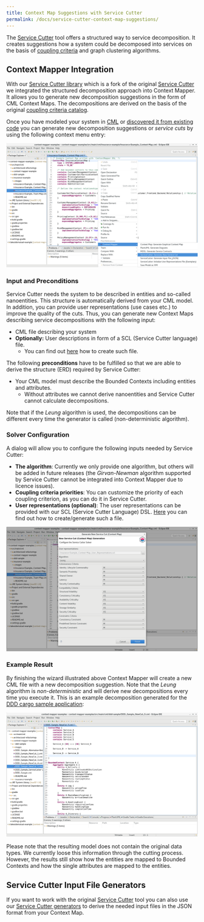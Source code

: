 ```yaml
---
title: Context Map Suggestions with Service Cutter
permalink: /docs/service-cutter-context-map-suggestions/
---
```


The [Service Cutter](http://servicecutter.github.io/) tool offers a structured way to service decomposition. It creates suggestions how a system
could be decomposed into services on the basis of [coupling criteria](https://github.com/ServiceCutter/ServiceCutter/wiki/Coupling-Criteria) and 
graph clustering algorithms.

## Context Mapper Integration
With our [Service Cutter library](https://github.com/ContextMapper/service-cutter-library) which is a fork of the original 
[Service Cutter](https://github.com/ServiceCutter/ServiceCutter) we integrated the structured decomposition approach into Context Mapper. It allows
you to generate new decomposition suggestions in the form of CML Context Maps. The decompositions are derived on the basis of the original
[coupling criteria catalog](https://github.com/ServiceCutter/ServiceCutter/wiki/Coupling-Criteria).

Once you have modeled your system in [CML](/docs/language-reference/) or [discovered it from existing code](/docs/reverse-engineering/)
you can generate new decomposition suggestions or _service cuts_ by using the following context menu entry:

<a href="/img/service-cut-generator-context-menu.png">![Generate New Service Cuts (Context Menu)](/img/service-cut-generator-context-menu.png)</a>

### Input and Preconditions
Service Cutter needs the system to be described in entities and so-called nanoentities. This structure is automatically derived from your CML model.
In addition, you can provide user representations (use cases etc.) to improve the quality of the cuts. Thus, you can generate new Context Maps 
describing service decompositions with the following input:

 * CML file describing your system
 * **Optionally:** User descriptions in form of a SCL (Service Cutter language) file.
    * You can find out [here](/docs/service-cutter/) how to create such file.
    
The following **preconditions** have to be fulfilled so that we are able to derive the structure (ERD) required by Service Cutter:

 * Your CML model must describe the Bounded Contexts including entities and attributes.
    * Without attributes we cannot derive nanoentities and Service Cutter cannot calculate decompositions.
    
Note that if the _Leung_ algorithm is used, the decompositions can be different every time the generator is called (non-deterministic algorithm).

### Solver Configuration
A dialog will allow you to configure the following inputs needed by Service Cutter:

 * **The algorithm**: Currently we only provide one algorithm, but others will be added in future releases (the _Girvan-Newman_ algorithm
    supported by Service Cutter cannot be integrated into Context Mapper due to licence issues). 
 * **Coupling criteria priorities**: You can customize the priority of each coupling criterion, as you can do it in Service Cutter.
 * **User representations (optional)**: The user representations can be provided with our SCL (Service Cutter Language) DSL. [Here](/docs/service-cutter/#generate-scl-file)
   you can find out how to create/generate such a file.

<a href="/img/service-cut-generator-dialog.png">![Service Cut Generator Dialog](/img/service-cut-generator-dialog.png)</a>

### Example Result
By finishing the wizard illustrated above Context Mapper will create a new CML file with a new decomposition suggestion. Note that the _Leung_ algorithm
is _non-deterministic_ and will derive new decompositions every time you execute it. This is an example decomposition generated for the 
[DDD cargo sample application](https://github.com/ContextMapper/context-mapper-examples/tree/master/src/main/cml/ddd-sample): 

<a href="/img/service-cut-generator-ddd-sample-result.png">![Service Cut Generator Example Result (DDD Cargo sample application)](/img/service-cut-generator-ddd-sample-result.png)</a>

Please note that the resulting model does not contain the original data types. We currently loose this information through the cutting process. However, 
the results still show how the entities are mapped to Bounded Contexts and how the single attributes are mapped to the entities. 

## Service Cutter Input File Generators
If you want to work with the original [Service Cutter](http://servicecutter.github.io/) tool you can also use our 
[Service Cutter generators](/docs/service-cutter/) to derive the needed input files in the JSON format from your Context Map.
